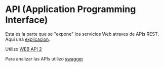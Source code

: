 # API (Application Programming Interface)

Esta es la parte que se "expone" los servicios Web atraves de APIs REST. Aqui una [explicacion](http://asiermarques.com/2013/conceptos-sobre-apis-rest/).

Utilizo  [WEB API 2 ](https://msdn.microsoft.com/es-es/library/dn448365(v=vs.118).aspx)

Para analizar las APIs utilizo [swagger](http://swagger.io/) 
